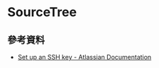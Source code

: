# SourceTree


## 參考資料
* [Set up an SSH key - Atlassian Documentation](https://confluence.atlassian.com/bitbucket/set-up-an-ssh-key-728138079.html)
